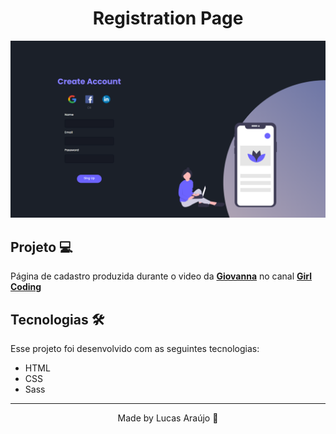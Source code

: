 <h1 align="center">Registration Page</h1>
<img src="assets/layout.png" alt="Resgistration Page Responsive">

## Projeto 💻

Página de cadastro produzida durante o video da **[Giovanna](https://github.com/giovannamoeller)** no canal **[Girl Coding](https://www.youtube.com/channel/UCp9iM676aUBzT03JiGExFEw)**

## Tecnologias 🛠️

Esse projeto foi desenvolvido com as seguintes tecnologias:

- HTML
- CSS
- Sass
---

<p align="center">Made by Lucas Araújo 🥳</p>
